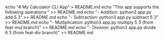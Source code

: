 echo "# My Calculator CLI App" > README.md
echo "This app supports the following operations:" >> README.md
echo "- Addition: python3 app.py add 5 3" >> README.md
echo "- Subtraction: python3 app.py subtract 5 3" >> README.md
echo "- Multiplication: python3 app.py multiply 5 3 (from feat-mul branch)" >> README.md
echo "- Division: python3 app.py divide 6 3 (from feat-div branch)" >> README.md
